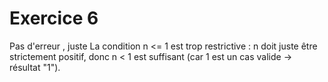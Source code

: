 # Exercice 6
Pas d'erreur , juste
La condition n <= 1 est trop restrictive : n doit juste être strictement positif, donc n < 1 est suffisant (car 1 est un cas valide → résultat "1").